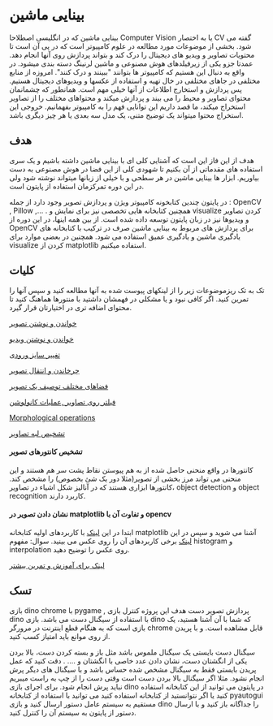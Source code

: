 # بینایی ماشین

بینایی ماشین که در انگلیسی اصطلاحا Computer Vision یا به اختصار CV گفته می شود. بخشی از موضوعات مورد مطالعه در علوم کامپیوتر است که در پی آن است تا محتویات تصاویر و ویدیو های دیجیتال را درک کند و بتواند پردازش روی آنها انجام دهد. عمدتا جزو یکی از زیرفیلدهای هوش مصنوعی و ماشین لرنینگ دسته بندی میشود.
در واقع به دنبال این هستیم که کامپیوتر ها بتوانند "ببینند و درک کنند". امروزه از منابع مختلفی در جاهای مختلفی در خال تهیه و استفاده از عکسها و ویدیوهای دیجیتال هستیم. پس پردازش و استخارج اطلاعات از آنها خیلی مهم است. 
همانطور که چشمانمان محتوای تصاویر و محیط را می بیند و پردازش میکند و محتواهای مختلف را از تصاویر استخراج میکند، ما قصد داریم این توانایی فهم را به کامپیوتر بفهمانیم. خروجی این استخراج محتوا میتواند یک توضیح متنی، یک مدل سه بعدی یا هر چیز دیگری باشد.

## هدف

هدف از این فاز این است که آشنایی کلی ای با بینایی ماشین داشته باشیم و یک سری استفاده های مقدماتی از آن بکنیم تا شهودی کلی از این فضا در هوش مصنوعی به دست بیاوریم.
ابزار ها
بینایی ماشین در هر سطحی و با خیلی از زبانها میتواند نوشته شود ولی در این دوره تمرکزمان استفاده از پایتون است. 

در پایتون چندین کتابخونه کامپیوتر ویژن و پردازش تصویر وجود دارد از جمله : OpenCV , Pillow ,... . همچنین کتابخانه هایی تخصصی نیز برای نمایش و visualize کردن تصاویر و ویدیوها نیز در زبان پایتون توسعه داده شده است. از بین همه اینها، در این دوره از OpenCV برای پردازش های مربوط به بینایی ماشین صرف  در ترکیب با کتابخانه های یادگیری ماشین و یادگیری عمیق استفاده می شود. همچنین در بعضی موارد برای visualize کردن از matplotlib استفاده میکنیم. 


## کلیات
تک به تک ریزموضوعات زیر را از لینکهای پیوست شده به آنها مطالعه کنید و سپس آنها را تمرین کنید. اگر کافی نبود و یا مشکلی در فهمشان داشتید با منتورها هماهنگ کنید تا محتوای اضافه تری در اختیارتان قرار گیرد. 


[خواندن و نوشتن تصویر](https://learnopencv.com/read-display-and-write-an-image-using-opencv/)

[خواندن و نوشتن ویدیو](https://learnopencv.com/reading-and-writing-videos-using-opencv/)

[تغییر سایز ورودی](https://learnopencv.com/image-resizing-with-opencv/)

[چرخاندن و انتقال تصویر](https://learnopencv.com/image-rotation-and-translation-using-opencv/)

[فضاهای مختلف توصیف یک تصویر](https://learnopencv.com/color-spaces-in-opencv-cpp-python/)

[فیلتر روی تصاویر ,عملیات کانولوشن](https://learnopencv.com/image-filtering-using-convolution-in-opencv/)

[Morphological operations](https://docs.opencv.org/4.x/db/df6/tutorial_erosion_dilatation.html)

[تشخیص لبه  تصاویر](https://learnopencv.com/edge-detection-using-opencv/)

#### تشخیص کانتورهای تصویر 

کانتورها در واقع منحنی حاصل شده از به هم پیوستن نقاط پشت سر هم هستند و این منحنی می تواند مرز بخشی از تصویر(مثلا دور یک شئ بخصوص) را مشخص کند. کانتورها ابزاری هستند که در آنالیز شکل اشیاء در تصاویر، object detection و object recognition کاربرد دارند.

#### نشان دادن تصویر در matplotlib و تفاوت آن با opencv

ابتدا در این [لینک](https://www.geeksforgeeks.org/python-introduction-matplotlib/) با کاربردهای اولیه کتابخانه matplotlib آشنا می شوید و سپس در این [لینک](https://matplotlib.org/3.5.0/tutorials/introductory/images.html) برخی کاربردهای آن را روی عکس می بینید. سوال: مفهوم histogram و interpolation روی عکس را توضیح دهید.


[لینک برای آموزش و تمرین بیشتر](https://jalalirs.github.io/Introduction-to-Computer-Vision/L2/L2.html)


## تسک 

بازی dino chrome با pygame , پردازش تصویر دست
هدف این پروژه کنترل بازی dino با استفاده از سیگنال دست می باشد.  بازی dino که شما با آن آشنا هستید، یک بازی است که به هنگام قطع اینترنت در مرورگر chrome قابل مشاهده است. و با پریدن از روی موانع باید امتیاز کسب کنید.

سیگنال دست بایستی یک سیگنال ملموس باشد مثل باز و بسته کردن دست، بالا بردن یکی از انگشتان دست، نشان دادن عدد خاصی با انگشتان و …. . دقت کنید که عمل پریدن بایستی فقط به سیگنال مشخص شده حساس باشد و با سیگنال های دیگر پرش انجام نشود. مثلا اگر سیگنال بالا بردن دست است وقتی دست را از چپ به راست میبریم نباید پرش انجام شود. 
برای اجرای بازی dino در پایتون می توانید از این کتابخانه استفاده کنید یا اگر نتوانستید از کتابخانه استفاده کنید می توانید با استفاده از کتابخانه pyautogui مستقیم به سیستم عامل دستور ارسال کنید و بازی dino را جداگانه باز کنید و  با ارسال دستور از پایتون به سیستم آن را کنترل کنید.

